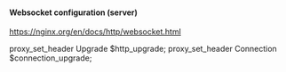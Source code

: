 #### Websocket configuration (server)
https://nginx.org/en/docs/http/websocket.html


proxy_set_header Upgrade $http_upgrade;
proxy_set_header Connection $connection_upgrade;
